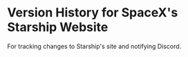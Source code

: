 # Version History for SpaceX's Starship Website

For tracking changes to Starship's site and notifying Discord.
